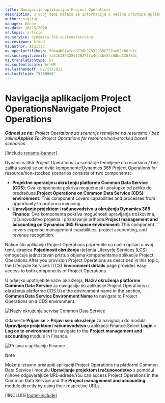 ```yaml
---
title: Navigacija aplikacijom Project Operations
description: U ovoj temi nalaze se informacije o načinu pristupa aplikaciji Project Operations iz rješenja Lifecycle Services.
author: sigitac
manager: Annbe
ms.date: 10/28/2020
ms.topic: article
ms.service: dynamics-365-customerservice
ms.reviewer: kfend
ms.author: sigitac
ms.openlocfilehash: 50b44b014fcbb730b273322390227ae82cbdcefc
ms.sourcegitcommit: fa32b1893286f20271fa4ec4be8fc68bd135f53c
ms.translationtype: HT
ms.contentlocale: hr-HR
ms.lasthandoff: 02/15/2021
ms.locfileid: "5289990"
---
```

# <a name="navigate-project-operations"></a><span data-ttu-id="5eb13-103">Navigacija aplikacijom Project Operations</span><span class="sxs-lookup"><span data-stu-id="5eb13-103">Navigate Project Operations</span></span>

<span data-ttu-id="5eb13-104">_**Odnosi se na:** Project Operations za scenarije temeljene na resursima / bez zaliha_</span><span class="sxs-lookup"><span data-stu-id="5eb13-104">_**Applies To:** Project Operations for resource/non-stocked based scenarios_</span></span>

[!include [rename-banner](~/includes/cc-data-platform-banner.md)]

<span data-ttu-id="5eb13-105">Dynamics 365 Project Operations za scenarije temeljene na resursima / bez zaliha sastoji se od dvije komponente:</span><span class="sxs-lookup"><span data-stu-id="5eb13-105">Dynamics 365 Project Operations for resource/non-stocked scenarios consists of two components:</span></span> 

 - <span data-ttu-id="5eb13-106">**Projektne operacije u okruženju platforme Common Data Service (CDS)**: Ova komponenta pokriva mogućnosti i postupke od prilike do predračuna.</span><span class="sxs-lookup"><span data-stu-id="5eb13-106">**Project Operations on Common Data Service (CDS) environment**: This component covers capabilities and processes from opportunity to proforma invoicing.</span></span> 
 - <span data-ttu-id="5eb13-107">**Upravljanje projektom i računovodstvo u okruženju Dynamics 365 Finance**: Ova komponenta pokriva mogućnosti upravljanja troškovima, računovodstvo projekta i priznavanje prihoda.</span><span class="sxs-lookup"><span data-stu-id="5eb13-107">**Project management and accounting on Dynamics 365 Finance environment**: This component covers expense management capabilities, project accounting, and revenue recognition.</span></span> 

<span data-ttu-id="5eb13-108">Nakon što aplikaciju Project Operations pripremite na način opisan u ovoj temi, stranica **Pojedinosti okruženja** rješenja Lifecycle Services (LCS) omogućuje jednostavan pristup objema komponentama aplikacije Project Operations.</span><span class="sxs-lookup"><span data-stu-id="5eb13-108">After you provision Project Operations as described in this topic, the Lifecycle Services (LCS) **Environment details** page provides easy access to both components of Project Operations.</span></span>  

<span data-ttu-id="5eb13-109">U odjeljku upotrijebite naziv okruženja, **Naziv okruženja platforme Common Data Service** za navigaciju do aplikacije Project Operations u okruženju platforme CDS.</span><span class="sxs-lookup"><span data-stu-id="5eb13-109">Use the environment name in the section, **Common Data Service Environment Name** to navigate to Project Operations on a CDS environment.</span></span> 

  ![Naziv okruženja servisa Common Data Service](./media/environment-name.PNG)

<span data-ttu-id="5eb13-111">Odaberite **Prijavi se** > **Prijavi se u okruženje** za navigaciju do modula **Upravljanje projektom i računovodstvo** u aplikaciji Finance.</span><span class="sxs-lookup"><span data-stu-id="5eb13-111">Select **Login** > **Log on to environment** to navigate to the **Project management and accounting** module in Finance.</span></span>  

   ![Prijava u aplikaciju Finance](./media/environment-login.PNG)

> [!NOTE]
> <span data-ttu-id="5eb13-113">Možete izravno pristupiti aplikaciji Project Operations na platformi Common Data Service i modulu **Upravljanje projektom i računovodstvo** s pomoćui njihove odgovarajuće URL-adrese.</span><span class="sxs-lookup"><span data-stu-id="5eb13-113">You can access Project Operations in the Common Data Service and the **Project management and accounting** module directly by using their respective URLs.</span></span> 


[!INCLUDE[footer-include](../includes/footer-banner.md)]